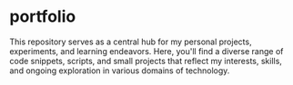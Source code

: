 # portfolio
This repository serves as a central hub for my personal projects, experiments, and learning endeavors. Here, you'll find a diverse range of code snippets, scripts, and small projects that reflect my interests, skills, and ongoing exploration in various domains of technology.
